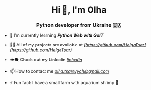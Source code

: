 <h1 align="center">Hi 👋, I'm Olha</h1>
<h3 align="center">Python developer from Ukraine 🇺🇦</h3>

- 🌱 I’m currently learning __*Python Web with GoIT*__

- 👨‍💻 All of my projects are available at _*[https://github.com/HelgaTsar](https://github.com/HelgaTsar)*_

- 👁️‍🗨️ Check out my Linkedin _*[linkedin](https://www.linkedin.com/in/olha-tsarevych/)*_

- 📫 How to contact me _*olha.tsarevych@gmail.com*_

- ⚡ Fun fact: I have a small farm with aquarium shrimp 🦐
